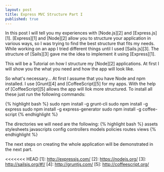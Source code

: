 ```yaml
---
layout: post
title: Express MVC Structure Part I
published: true
---
```


In this post I will tell you my experiences with [Node.js][2] and [Express.js][1].
[Express][1] and [Node][2] allow you to structure your application in various ways,
so I was trying to find the best structure that fits my needs.
While working on an app I tried different things until I used [Sails.js][3].
The structure of [Sails][3] gave me the idea to implement it using [Express][1].

This will be a Tutorial on how I structure my [Node][2] applications. At first I will
show you the what you need and how the app will look like.

So what's necessary... At first I assume that you have Node and npm installed.
I use [Grunt][4] and [CoffeeScript][5] for my apps. With the help of [CoffeeScript][5]
allows the app will llok more structured. To install all these just run the following commands:

{% highlight bash %}
sudo npm install -g grunt-cli
sudo npm install -g express
sudo npm install -g express-generator
sudo npm install -g coffee-script
{% endhighlight %}

The directories we will need are the following:
{% highlight bash %}
assets
  stylesheets
  javascripts
config
controllers
models
policies
routes
views
{% endhighlight %}

The next steps on creating the whole application will be demonstrated in the next part.

<<<<<<< HEAD
[1]: http://expressjs.com/
[2]: https://nodejs.org/
[3]: http://sailsjs.org/#!/
[4]: http://gruntjs.com/
[5]: http://coffeescript.org/